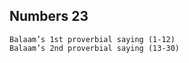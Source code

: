 ## Numbers 23

```
Balaam’s 1st proverbial saying (1-12)
Balaam’s 2nd proverbial saying (13-30)
```

